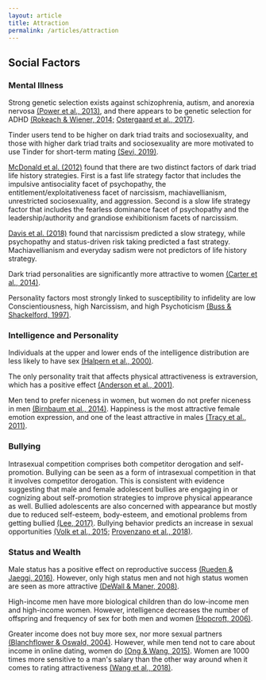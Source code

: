 ```yaml
---
layout: article
title: Attraction
permalink: /articles/attraction
---
```


<div markdown="1">

## Social Factors

### Mental Illness

Strong genetic selection exists against schizophrenia, autism, and anorexia nervosa [(Power et al., 2013)](https://jamanetwork.com/journals/jamapsychiatry/article-abstract/1390257), and there appears to be genetic selection for ADHD [(Rokeach & Wiener, 2014;](https://journals.sagepub.com/doi/10.1177/1087054714538660)  [Ostergaard et al., 2017)](https://www.jaacap.org/article/S0890-8567(17)30205-8/fulltext).

Tinder users tend to be higher on dark triad traits and sociosexuality, and those with higher dark triad traits and sociosexuality are more motivated to use Tinder for short-term mating [(Sevi, 2019)](https://econtent.hogrefe.com/doi/10.1027/1614-0001/a000297).

[McDonald et al. (2012)](https://www.sciencedirect.com/science/article/abs/pii/S0191886911005708) found that there are two distinct factors of dark triad life history strategies. First is a fast life strategy factor that includes the impulsive antisociality facet of psychopathy, the entitlement/exploitativeness facet of narcissism, machiavellianism, unrestricted sociosexuality, and aggression. Second is a slow life strategy factor that includes the fearless dominance facet of psychopathy and the leadership/authority and grandiose exhibitionism facets of narcissism.

[Davis et al. (2018)](https://evolutionlab.nipissingu.ca/wp-content/uploads/sites/68/2019/09/Davis2019_Article_TheRelationsBetweenLifeHistory.pdf) found that narcissism predicted a slow strategy, while psychopathy and status-driven risk taking predicted a fast strategy. Machiavellianism and everyday sadism were not predictors of life history strategy.

Dark triad personalities are significantly more attractive to women [(Carter et al., 2014)](https://www.researchgate.net/publication/273809664_The_Dark_Triad_personality_Attractiveness_to_women).

Personality factors most strongly linked to susceptibility to infidelity are low Conscientiousness, high Narcissism, and high Psychoticism [(Buss & Shackelford, 1997)](https://www.sciencedirect.com/science/article/abs/pii/S0092656697921759?via%3Dihub).

### Intelligence and Personality

Individuals at the upper and lower ends of the intelligence distribution are less likely to have sex [(Halpern et al., 2000)](https://pubmed.ncbi.nlm.nih.gov/10706169/).

The only personality trait that affects physical attractiveness is extraversion, which has a positive effect [(Anderson et al., 2001)](https://psycnet.apa.org/doiLanding?doi=10.1037%2F0022-3514.81.1.116).

Men tend to prefer niceness in women, but women do not prefer niceness in men [(Birnbaum et al., 2014)](https://journals.sagepub.com/doi/10.1177/0146167214543879). Happiness is the most attractive female emotion expression, and one of the least attractive in males [(Tracy et al., 2011)](https://psycnet.apa.org/doiLanding?doi=10.1037%2Fa0022902).

### Bullying

Intrasexual competition comprises both competitor derogation and self-promotion. Bullying can be seen as a form of intrasexual competition in that it involves competitor derogation. This is consistent with evidence suggesting that male and female adolescent bullies are engaging in or cognizing about self-promotion strategies to improve physical appearance as well. Bullied adolescents are also concerned with appearance but mostly due to reduced self-esteem, body-esteem, and emotional problems from getting bullied [(Lee, 2017)](http://wrap.warwick.ac.uk/90332/). Bullying behavior predicts an increase in sexual opportunities [(Volk et al., 2015;](https://journals.sagepub.com/doi/full/10.1177/1474704915613909)  [Provenzano et al., 2018)](https://www.researchgate.net/publication/321812090_Do_Bullies_Have_More_Sex_The_Role_of_Personality).

### Status and Wealth

Male status has a positive effect on reproductive success [(Rueden & Jaeggi, 2016)](https://www.pnas.org/doi/full/10.1073/pnas.1606800113). However, only high status men and not high status women are seen as more attractive [(DeWall & Maner, 2008)](https://journals.sagepub.com/doi/10.1177/147470490800600209).

High-income men have more biological children than do low-income men and high-income women. However, intelligence decreases the number of offspring and frequency of sex for both men and women [(Hopcroft, 2006)](https://www.sciencedirect.com/science/article/abs/pii/S1090513805000619?via%3Dihub).

Greater income does not buy more sex, nor more sexual partners [(Blanchflower & Oswald, 2004)](https://web.archive.org/web/20170109063039/https://www.nber.org/papers/w10499). However, while men tend not to care about income in online dating, women do [(Ong & Wang, 2015)](https://www.sciencedirect.com/science/article/abs/pii/S0167268114003242). Women are 1000 times more sensitive to a man's salary than the other way around when it comes to rating attractiveness [(Wang et al., 2018)](https://www.sciencedirect.com/science/article/abs/pii/S109051381730315X).

</div>
